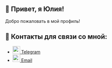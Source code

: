 ## 👋 Привет, я Юлия!
Добро пожаловать в мой профиль!

## 💬 Контакты для связи со мной:
- [<img src="https://img.icons8.com/color/48/telegram-app--v1.png" width="24"> Telegram](https://t.me/hiagara)
- [<img src="https://img.icons8.com/fluency/48/email-sign.png" width="24"> Email](mailto:juliya_tim@inbox.ru)

<!--
**Utsumi1/Utsumi1** is a ✨ _special_ ✨ repository because its `README.md` (this file) appears on your GitHub profile.

Here are some ideas to get you started:

- 🔭 I’m currently working on ...
- 🌱 I’m currently learning ...
- 👯 I’m looking to collaborate on ...
- 🤔 I’m looking for help with ...
- 💬 Ask me about ...
- 📫 How to reach me: ...
- 😄 Pronouns: ...
- ⚡ Fun fact: ...
-->

